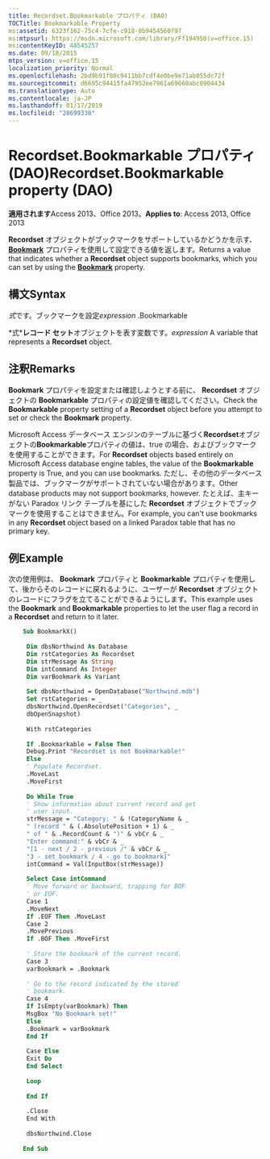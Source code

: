 ```yaml
---
title: Recordset.Bookmarkable プロパティ (DAO)
TOCTitle: Bookmarkable Property
ms:assetid: 6323f162-75c4-7cfe-c918-0b9454560f97
ms:mtpsurl: https://msdn.microsoft.com/library/Ff194950(v=office.15)
ms:contentKeyID: 48545257
ms.date: 09/18/2015
mtps_version: v=office.15
localization_priority: Normal
ms.openlocfilehash: 2bd9b91f80c9411bb7cdf4e0be9e71ab055dc72f
ms.sourcegitcommit: d6695c94415fa47952ee7961a69660abc0904434
ms.translationtype: Auto
ms.contentlocale: ja-JP
ms.lasthandoff: 01/17/2019
ms.locfileid: "28699330"
---
```

# <a name="recordsetbookmarkable-property-dao"></a><span data-ttu-id="6b64d-102">Recordset.Bookmarkable プロパティ (DAO)</span><span class="sxs-lookup"><span data-stu-id="6b64d-102">Recordset.Bookmarkable property (DAO)</span></span>


<span data-ttu-id="6b64d-103">**適用されます**Access 2013、Office 2013。</span><span class="sxs-lookup"><span data-stu-id="6b64d-103">**Applies to**: Access 2013, Office 2013</span></span>

<span data-ttu-id="6b64d-104">**Recordset** オブジェクトがブックマークをサポートしているかどうかを示す、 **[Bookmark](recordset-bookmark-property-dao.md)** プロパティを使用して設定できる値を返します。</span><span class="sxs-lookup"><span data-stu-id="6b64d-104">Returns a value that indicates whether a **Recordset** object supports bookmarks, which you can set by using the **[Bookmark](recordset-bookmark-property-dao.md)** property.</span></span>

## <a name="syntax"></a><span data-ttu-id="6b64d-105">構文</span><span class="sxs-lookup"><span data-stu-id="6b64d-105">Syntax</span></span>

<span data-ttu-id="6b64d-106">*式*です。ブックマークを設定</span><span class="sxs-lookup"><span data-stu-id="6b64d-106">*expression* .Bookmarkable</span></span>

<span data-ttu-id="6b64d-107">\*式\***レコード セット**オブジェクトを表す変数です。</span><span class="sxs-lookup"><span data-stu-id="6b64d-107">*expression* A variable that represents a **Recordset** object.</span></span>

## <a name="remarks"></a><span data-ttu-id="6b64d-108">注釈</span><span class="sxs-lookup"><span data-stu-id="6b64d-108">Remarks</span></span>

<span data-ttu-id="6b64d-109">**Bookmark** プロパティを設定または確認しようとする前に、 **Recordset** オブジェクトの **Bookmarkable** プロパティの設定値を確認してください。</span><span class="sxs-lookup"><span data-stu-id="6b64d-109">Check the **Bookmarkable** property setting of a **Recordset** object before you attempt to set or check the **Bookmark** property.</span></span>

<span data-ttu-id="6b64d-110">Microsoft Access データベース エンジンのテーブルに基づく**Recordset**オブジェクトの**Bookmarkable**プロパティの値は、true の場合、およびブックマークを使用することができます。</span><span class="sxs-lookup"><span data-stu-id="6b64d-110">For **Recordset** objects based entirely on Microsoft Access database engine tables, the value of the **Bookmarkable** property is True, and you can use bookmarks.</span></span> <span data-ttu-id="6b64d-111">ただし、その他のデータベース製品では、ブックマークがサポートされていない場合があります。</span><span class="sxs-lookup"><span data-stu-id="6b64d-111">Other database products may not support bookmarks, however.</span></span> <span data-ttu-id="6b64d-112">たとえば、主キーがない Paradox リンク テーブルを基にした **Recordset** オブジェクトでブックマークを使用することはできません。</span><span class="sxs-lookup"><span data-stu-id="6b64d-112">For example, you can't use bookmarks in any **Recordset** object based on a linked Paradox table that has no primary key.</span></span>

## <a name="example"></a><span data-ttu-id="6b64d-113">例</span><span class="sxs-lookup"><span data-stu-id="6b64d-113">Example</span></span>

<span data-ttu-id="6b64d-114">次の使用例は、 **Bookmark** プロパティと **Bookmarkable** プロパティを使用して、後からそのレコードに戻れるように、ユーザーが **Recordset** オブジェクトのレコードにフラグを立てることができるようにします。</span><span class="sxs-lookup"><span data-stu-id="6b64d-114">This example uses the **Bookmark** and **Bookmarkable** properties to let the user flag a record in a **Recordset** and return to it later.</span></span>

```vb
    Sub BookmarkX() 
     
     Dim dbsNorthwind As Database 
     Dim rstCategories As Recordset 
     Dim strMessage As String 
     Dim intCommand As Integer 
     Dim varBookmark As Variant 
     
     Set dbsNorthwind = OpenDatabase("Northwind.mdb") 
     Set rstCategories = _ 
     dbsNorthwind.OpenRecordset("Categories", _ 
     dbOpenSnapshot) 
     
     With rstCategories 
     
     If .Bookmarkable = False Then 
     Debug.Print "Recordset is not Bookmarkable!" 
     Else 
     ' Populate Recordset. 
     .MoveLast 
     .MoveFirst 
     
     Do While True 
     ' Show information about current record and get 
     ' user input. 
     strMessage = "Category: " & !CategoryName & _ 
     " (record " & (.AbsolutePosition + 1) & _ 
     " of " & .RecordCount & ")" & vbCr & _ 
     "Enter command:" & vbCr & _ 
     "[1 - next / 2 - previous /" & vbCr & _ 
     "3 - set bookmark / 4 - go to bookmark]" 
     intCommand = Val(InputBox(strMessage)) 
     
     Select Case intCommand 
     ' Move forward or backward, trapping for BOF 
     ' or EOF. 
     Case 1 
     .MoveNext 
     If .EOF Then .MoveLast 
     Case 2 
     .MovePrevious 
     If .BOF Then .MoveFirst 
     
     ' Store the bookmark of the current record. 
     Case 3 
     varBookmark = .Bookmark 
     
     ' Go to the record indicated by the stored 
     ' bookmark. 
     Case 4 
     If IsEmpty(varBookmark) Then 
     MsgBox "No Bookmark set!" 
     Else 
     .Bookmark = varBookmark 
     End If 
     
     Case Else 
     Exit Do 
     End Select 
     
     Loop 
     
     End If 
     
     .Close 
     End With 
     
     dbsNorthwind.Close 
     
    End Sub
```
